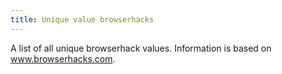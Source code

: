 ```yaml
---
title: Unique value browserhacks
---
```


A list of all unique browserhack values. Information is based on www.browserhacks.com.
